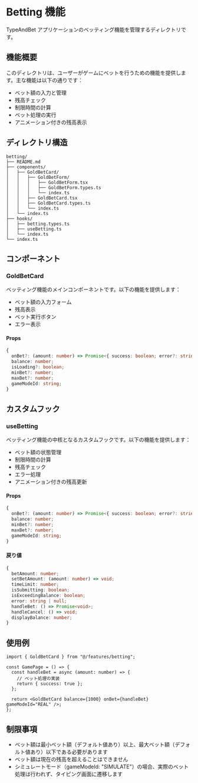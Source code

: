 # Betting 機能

TypeAndBet アプリケーションのベッティング機能を管理するディレクトリです。

## 機能概要

このディレクトリは、ユーザーがゲームにベットを行うための機能を提供します。主な機能は以下の通りです：

- ベット額の入力と管理
- 残高チェック
- 制限時間の計算
- ベット処理の実行
- アニメーション付きの残高表示

## ディレクトリ構造

```
betting/
├── README.md
├── components/
│   ├── GoldBetCard/
│   │   ├── GoldBetForm/
│   │   │   ├── GoldBetForm.tsx
│   │   │   ├── GoldBetForm.types.ts
│   │   │   └── index.ts
│   │   ├── GoldBetCard.tsx
│   │   ├── GoldBetCard.types.ts
│   │   └── index.ts
│   └── index.ts
├── hooks/
│   ├── betting.types.ts
│   ├── useBetting.ts
│   └── index.ts
└── index.ts
```

## コンポーネント

### GoldBetCard

ベッティング機能のメインコンポーネントです。以下の機能を提供します：

- ベット額の入力フォーム
- 残高表示
- ベット実行ボタン
- エラー表示

#### Props

```typescript
{
  onBet?: (amount: number) => Promise<{ success: boolean; error?: string }>;
  balance: number;
  isLoading?: boolean;
  minBet?: number;
  maxBet?: number;
  gameModeId: string;
}
```

## カスタムフック

### useBetting

ベッティング機能の中核となるカスタムフックです。以下の機能を提供します：

- ベット額の状態管理
- 制限時間の計算
- 残高チェック
- エラー処理
- アニメーション付きの残高更新

#### Props

```typescript
{
  onBet?: (amount: number) => Promise<{ success: boolean; error?: string }>;
  balance: number;
  minBet?: number;
  maxBet?: number;
  gameModeId: string;
}
```

#### 戻り値

```typescript
{
  betAmount: number;
  setBetAmount: (amount: number) => void;
  timeLimit: number;
  isSubmitting: boolean;
  isExceedingBalance: boolean;
  error: string | null;
  handleBet: () => Promise<void>;
  handleCancel: () => void;
  displayBalance: number;
}
```

## 使用例

```tsx
import { GoldBetCard } from "@/features/betting";

const GamePage = () => {
  const handleBet = async (amount: number) => {
    // ベット処理の実装
    return { success: true };
  };

  return <GoldBetCard balance={1000} onBet={handleBet} gameModeId="REAL" />;
};
```

## 制限事項

- ベット額は最小ベット額（デフォルト値あり）以上、最大ベット額（デフォルト値あり）以下である必要があります
- ベット額は現在の残高を超えることはできません
- シミュレートモード（gameModeId: "SIMULATE"）の場合、実際のベット処理は行われず、タイピング画面に遷移します
